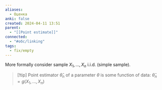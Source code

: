 ```yaml
---
aliases:
  - Оценка
anki: false
created: 2024-04-11 13:51
parent:
  - "[[Point estimate]]"
connected:
  - "#обс/linking"
tags:
  - fix/empty
---
```


More formally consider sample $X_1, ..., X_n$ i.i.d. (simple sample). 

> [!tip] Point estimator $\hat{\theta}_n$ of a parameter $\theta$ 
is some function of data:
$\hat{\theta}_n = g(X_1, ..., X_n)$
